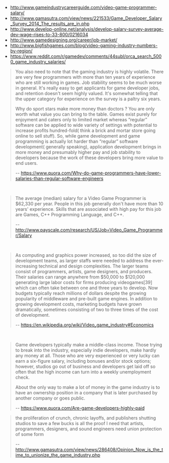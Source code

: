 - http://www.gameindustrycareerguide.com/video-game-programmer-salary/
- http://www.gamasutra.com/view/news/221533/Game_Developer_Salary_Survey_2014_The_results_are_in.php
- http://www.develop-online.net/analysis/develop-salary-survey-average-dev-wage-rises-to-33-800/0216034
- http://www.gamedesigning.org/career/job-market/
- http://www.bigfishgames.com/blog/video-gaming-industry-numbers-by-region/
- https://www.reddit.com/r/gamedev/comments/44subl/orca_search_5000_game_industry_salaries/

>You also need to note that the gaming industry is highly volatile. There are very few programmers with more than ten years of experience who are still working in games. Job stability seems to be much worse in general. It's really easy to get applicants for game developer jobs, and retention doesn't seem highly valued. It's somewhat telling that the upper category for experience on the survey is a paltry six years.
>
> Why do sport stars make more money than doctors ? You are only worth what value you can bring to the table. Games exist purely for enjoyment and caters only to limited market whereas “regular” software can be applied to wide variety of settings with potential to increase profits hundred-fold( think a brick and mortar store going online to sell stuff). So, while game development and game programming is actually lot harder than “regular” software development( generally speaking), application development brings in more money and presumably higher pay and job stability to developers because the work of these developers bring more value to end users.
>
>-- https://www.quora.com/Why-do-game-programmers-have-lower-salaries-than-regular-software-engineers

<br>

>The average (median) salary for a Video Game Programmer is $62,330 per year. People in this job generally don't have more than 10 years' experience. Skills that are associated with high pay for this job are Games, C++ Programming Language, and C++.
>
>-- http://www.payscale.com/research/US/Job=Video_Game_Programmer/Salary

<br>

>As computing and graphics power increased, so too did the size of development teams, as larger staffs were needed to address the ever-increasing technical and design complexities. The larger teams consist of programmers, artists, game designers, and producers. Their salaries can range anywhere from $50,000 to $120,000 generating large labor costs for firms producing videogames[39] which can often take between one and three years to develop. Now budgets typically reach millions of dollars despite the growing popularity of middleware and pre-built game engines. In addition to growing development costs, marketing budgets have grown dramatically, sometimes consisting of two to three times of the cost of development.
>
>-- https://en.wikipedia.org/wiki/Video_game_industry#Economics

<br>

>Game developers typically make a middle-class income.  Those trying to break into the industry, especially indie developers, make hardly any money at all.  Those who are very experienced or very lucky can earn a six-figure salary, including bonuses and/or stock options; however, studios go out of business and developers get laid off so often that the high income can turn into a weekly unemployment check.
>
>About the only way to make a lot of money in the game industry is to have an ownership position in a company that is later purchased by another company or goes public.
>
>-- https://www.quora.com/Are-game-developers-highly-paid

>the proliferation of crunch, chronic layoffs, and publishers shutting studios to save a few bucks is all the proof I need that artists, programmers, designers, and sound engineers need union protection of some form
>
>-- http://www.gamasutra.com/view/news/286408/Opinion_Now_is_the_time_to_unionize_the_game_industry.php
